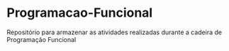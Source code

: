 # Programacao-Funcional
Repositório para armazenar as atividades realizadas durante a cadeira de Programação Funcional
